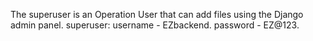 The superuser is an Operation User that can add files using the Django admin panel.
superuser: username - EZbackend.
           password - EZ@123.

